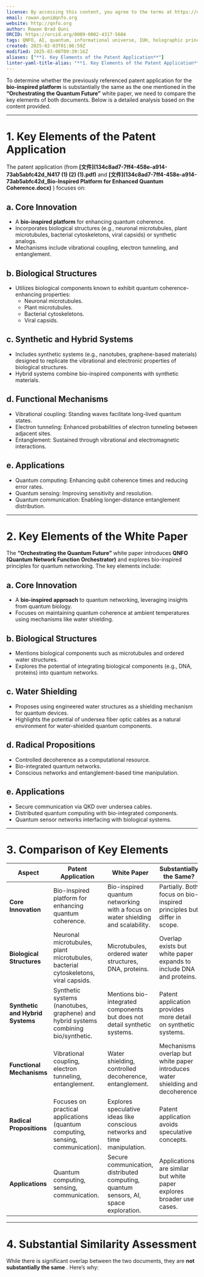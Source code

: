 ```yaml
---
license: By accessing this content, you agree to the terms at https://qnfo.org/LICENSE
email: rowan.quni@qnfo.org
website: http://qnfo.org
author: Rowan Brad Quni
ORCID: https://orcid.org/0009-0002-4317-5604
tags: QNFO, AI, quantum, informational universe, IUH, holographic principle
created: 2025-02-03T01:06:59Z
modified: 2025-03-08T09:39:16Z
aliases: ["**1. Key Elements of the Patent Application**"]
linter-yaml-title-alias: "**1. Key Elements of the Patent Application**"
---
```


To determine whether the previously referenced patent application for the **bio-inspired platform** is substantially the same as the one mentioned in the **“Orchestrating the Quantum Future”** white paper, we need to compare the key elements of both documents. Below is a detailed analysis based on the content provided.

---

# **1. Key Elements of the Patent Application**

The patent application (from **[文件](134c8ad7-7ff4-458e-a914-73ab5abfc42d_N417 (1) (2) (1).pdf)** and **[文件](134c8ad7-7ff4-458e-a914-73ab5abfc42d_Bio-Inspired Platform for Enhanced Quantum Coherence.docx)** ) focuses on:

## **a. Core Innovation**

- A **bio-inspired platform** for enhancing quantum coherence.
- Incorporates biological structures (e.g., neuronal microtubules, plant microtubules, bacterial cytoskeletons, viral capsids) or synthetic analogs.
- Mechanisms include vibrational coupling, electron tunneling, and entanglement.

## **b. Biological Structures**

- Utilizes biological components known to exhibit quantum coherence-enhancing properties:
    - Neuronal microtubules.
    - Plant microtubules.
    - Bacterial cytoskeletons.
    - Viral capsids.

## **c. Synthetic and Hybrid Systems**

- Includes synthetic systems (e.g., nanotubes, graphene-based materials) designed to replicate the vibrational and electronic properties of biological structures.
- Hybrid systems combine bio-inspired components with synthetic materials.

## **d. Functional Mechanisms**

- Vibrational coupling: Standing waves facilitate long-lived quantum states.
- Electron tunneling: Enhanced probabilities of electron tunneling between adjacent sites.
- Entanglement: Sustained through vibrational and electromagnetic interactions.

## **e. Applications**

- Quantum computing: Enhancing qubit coherence times and reducing error rates.
- Quantum sensing: Improving sensitivity and resolution.
- Quantum communication: Enabling longer-distance entanglement distribution.

---

# **2. Key Elements of the White Paper**

The **“Orchestrating the Quantum Future”** white paper introduces **QNFO (Quantum Network Function Orchestrator)** and explores bio-inspired principles for quantum networking. The key elements include:

## **a. Core Innovation**

- A **bio-inspired approach** to quantum networking, leveraging insights from quantum biology.
- Focuses on maintaining quantum coherence at ambient temperatures using mechanisms like water shielding.

## **b. Biological Structures**

- Mentions biological components such as microtubules and ordered water structures.
- Explores the potential of integrating biological components (e.g., DNA, proteins) into quantum networks.

## **c. Water Shielding**

- Proposes using engineered water structures as a shielding mechanism for quantum devices.
- Highlights the potential of undersea fiber optic cables as a natural environment for water-shielded quantum components.

## **d. Radical Propositions**

- Controlled decoherence as a computational resource.
- Bio-integrated quantum networks.
- Conscious networks and entanglement-based time manipulation.

## **e. Applications**

- Secure communication via QKD over undersea cables.
- Distributed quantum computing with bio-integrated components.
- Quantum sensor networks interfacing with biological systems.

---

# **3. Comparison of Key Elements**

|**Aspect**|**Patent Application**|**White Paper**|**Substantially the Same?**|
|---|---|---|---|
|**Core Innovation**|Bio-inspired platform for enhancing quantum coherence.|Bio-inspired quantum networking with a focus on water shielding and scalability.|Partially. Both focus on bio-inspired principles but differ in scope.|
|**Biological Structures**|Neuronal microtubules, plant microtubules, bacterial cytoskeletons, viral capsids.|Microtubules, ordered water structures, DNA, proteins.|Overlap exists but white paper expands to include DNA and proteins.|
|**Synthetic and Hybrid Systems**|Synthetic systems (nanotubes, graphene) and hybrid systems combining bio/synthetic.|Mentions bio-integrated components but does not detail synthetic systems.|Patent application provides more detail on synthetic systems.|
|**Functional Mechanisms**|Vibrational coupling, electron tunneling, entanglement.|Water shielding, controlled decoherence, entanglement.|Mechanisms overlap but white paper introduces water shielding and decoherence.|
|**Radical Propositions**|Focuses on practical applications (quantum computing, sensing, communication).|Explores speculative ideas like conscious networks and time manipulation.|Patent application avoids speculative concepts.|
|**Applications**|Quantum computing, sensing, communication.|Secure communication, distributed computing, quantum sensors, AI, space exploration.|Applications are similar but white paper explores broader use cases.|

---

# **4. Substantial Similarity Assessment**

While there is significant overlap between the two documents, they are **not substantially the same** . Here’s why:

